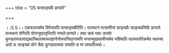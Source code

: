 +++
title = "05 यत्साङ्ख्यैः प्राप्यते"

+++
  
  
।।5.5।। एकफलत्वमेव विवेचयति यत्साङ्ख्यैरिति। यत्स्थानं मत्सामीप्यं
साङ्ख्यैः साङ्ख्यनिष्ठैः प्राप्यते तत्स्थानं योगैरपि योगानुष्ठातृभिरपि
गम्यते प्राप्यते। तथा चायं भावः उभयोः
कुण्डलरूपत्वाद्यथास्थितस्वरूपज्ञानेनोभयनिष्ठानामपि भगवन्मुखसामीप्यमेव
भविष्यति यतस्तयोरेकमेव स्थानम् अतो यः साङ्ख्यं योगं चैकं कुण्डलात्मकं
पश्यति स मां पश्यतीत्यर्थः।  
  
